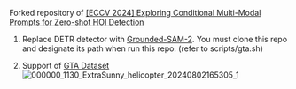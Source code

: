 Forked repository of [[ECCV 2024] Exploring Conditional Multi-Modal Prompts for Zero-shot HOI Detection](https://github.com/ltttpku/CMMP)

1. Replace DETR detector with [Grounded-SAM-2](https://github.com/IDEA-Research/Grounded-SAM-20). You must clone this repo and designate its path when run this repo. (refer to scripts/gta.sh)

2. Support of [GTA Dataset](https://drive.google.com/file/d/16RLjgMOcWUTb8DcV060YUZri_qX-08wl/view?usp=sharing)
![000000_1130_ExtraSunny_helicopter_20240802165305_1](https://github.com/user-attachments/assets/e3dbc800-5a8b-48ea-9ab2-a7086309c4bc)

